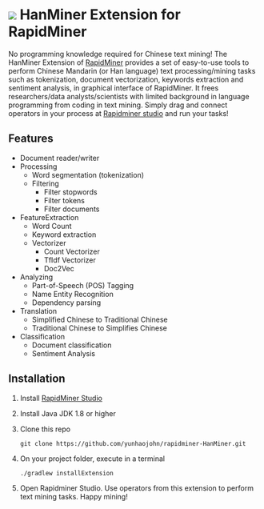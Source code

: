 ![](https://github.com/joeyhaohao/rapidminer-Hanminer/blob/master/src/main/resources/com/rapidminer/resources/icons/hanminer.png) HanMiner Extension for RapidMiner  
==============================

No programming knowledge required for Chinese text mining! The HanMiner Extension of [RapidMiner](https://www.rapidminer.com) 
provides a set of easy-to-use tools to perform Chinese Mandarin (or Han language) text processing/mining tasks such as 
tokenization, document vectorization, keywords extraction and sentiment analysis, in graphical interface of RapidMiner. 
It frees researchers/data analysts/scientists with limited background in language programming from coding in text mining. 
Simply drag and connect operators in your process at [Rapidminer studio](https://rapidminer.com/products/studio/) and 
run your tasks!

## Features

* Document reader/writer
* Processing
  * Word segmentation (tokenization)
  * Filtering
    * Filter stopwords
    * Filter tokens
    * Filter documents
* FeatureExtraction
  * Word Count
  * Keyword extraction
  * Vectorizer
    * Count Vectorizer
    * TfIdf Vectorizer
    * Doc2Vec
* Analyzing
  * Part-of-Speech (POS) Tagging
  * Name Entity Recognition
  * Dependency parsing
* Translation
  * Simplified Chinese to Traditional Chinese
  * Traditional Chinese to Simplifies Chinese
* Classification
    * Document classification
    * Sentiment Analysis

## Installation

1. Install [RapidMiner Studio](https://rapidminer.com/get-started/)
2. Install Java JDK 1.8 or higher
3. Clone this repo

   `git clone https://github.com/yunhaojohn/rapidminer-HanMiner.git`
4. On your project folder, execute in a terminal

   `./gradlew installExtension`
5. Open Rapidminer Studio. Use operators from this extension to perform text mining tasks. Happy mining!


